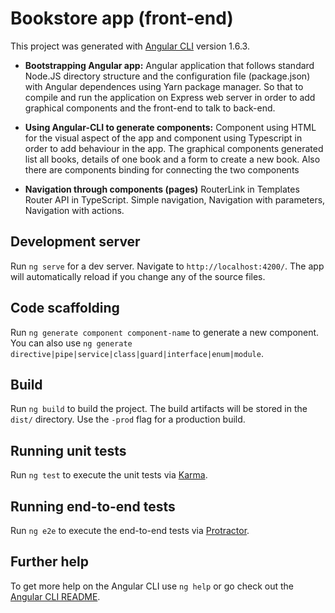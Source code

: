 # Bookstore app (front-end)

This project was generated with [Angular CLI](https://github.com/angular/angular-cli) version 1.6.3.

- __Bootstrapping Angular app:__ Angular application that follows standard Node.JS directory structure and the configuration file (package.json) with Angular dependences using Yarn package manager. So that to compile and run the application on Express web server in order to add graphical components and the front-end to talk to back-end. 

- __Using Angular-CLI to generate components:__ Component using HTML for the visual aspect of the app and component using Typescript in order to add behaviour in the app. The graphical components generated list all books, details of one book and a form to create a new book. Also there are components binding for connecting the two components

- __Navigation through components (pages)__ RouterLink in Templates Router API in TypeScript. Simple navigation, Navigation with parameters, Navigation with actions.

## Development server

Run `ng serve` for a dev server. Navigate to `http://localhost:4200/`. The app will automatically reload if you change any of the source files.

## Code scaffolding

Run `ng generate component component-name` to generate a new component. You can also use `ng generate directive|pipe|service|class|guard|interface|enum|module`.

## Build

Run `ng build` to build the project. The build artifacts will be stored in the `dist/` directory. Use the `-prod` flag for a production build.

## Running unit tests

Run `ng test` to execute the unit tests via [Karma](https://karma-runner.github.io).

## Running end-to-end tests

Run `ng e2e` to execute the end-to-end tests via [Protractor](http://www.protractortest.org/).

## Further help

To get more help on the Angular CLI use `ng help` or go check out the [Angular CLI README](https://github.com/angular/angular-cli/blob/master/README.md).
